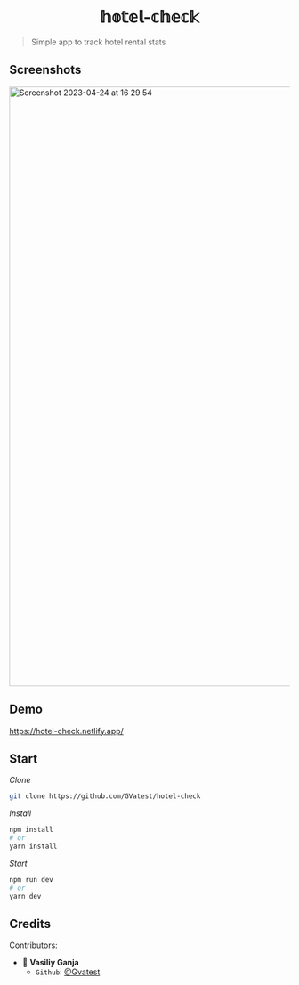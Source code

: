 <h1 align="center">𝕙𝕠𝕥𝕖𝕝-𝕔𝕙𝕖𝕔𝕜</h1>

> Simple app to track hotel rental stats

## Screenshots

<img width="1078" alt="Screenshot 2023-04-24 at 16 29 54" src="https://user-images.githubusercontent.com/66703210/234009772-b4deb5e7-a77a-4dd3-bbfe-5d87f2680cf7.png">

## Demo

https://hotel-check.netlify.app/

## Start

_Clone_

```bash
git clone https://github.com/GVatest/hotel-check
```

_Install_

```bash
npm install
# or
yarn install
```

_Start_

```bash
npm run dev
# or
yarn dev
```

## Credits

Contributors:

- 👤 **Vasiliy Ganja**
  - `Github`: [@Gvatest](https://github.com/gvatest)
